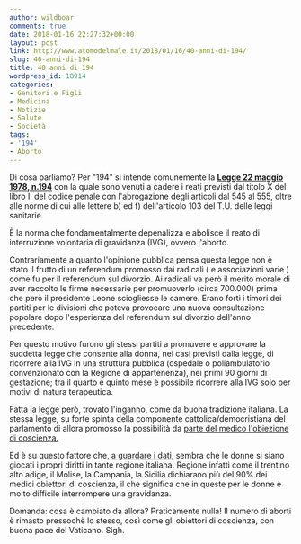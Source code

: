 ```yaml
---
author: wildboar
comments: true
date: 2018-01-16 22:27:32+00:00
layout: post
link: http://www.atomodelmale.it/2018/01/16/40-anni-di-194/
slug: 40-anni-di-194
title: 40 anni di 194
wordpress_id: 18914
categories:
- Genitori e Figli
- Medicina
- Notizie
- Salute
- Società
tags:
- '194'
- Aborto
---
```


Di cosa parliamo? Per "194" si intende comunemente la **[Legge 22 maggio 1978, n.194](https://it.wikisource.org/wiki/L._22_maggio_1978,_n.194_-_Norme_per_la_tutela_sociale_della_maternit%C3%A0_e_sull%27interruzione_volontaria_della_gravidanza)** con la quale sono venuti a cadere i reati previsti dal titolo X del libro II del codice penale con l'abrogazione degli articoli dal 545 al 555, oltre alle norme di cui alle lettere b) ed f) dell'articolo 103 del T.U. delle leggi sanitarie.

È la norma che fondamentalmente depenalizza e abolisce il reato di interruzione volontaria di gravidanza (IVG), ovvero l'aborto.

Contrariamente a quanto l'opinione pubblica pensa questa legge non è stato il frutto di un referendum promosso dai radicali ( e associazioni varie ) come fu per il referendum sul divorzio. Ai radicali va però il merito morale di aver raccolto le firme necessarie per promuoverlo (circa 700.000) prima che però il presidente Leone sciogliesse le camere. Erano forti i timori dei partiti per le divisioni che poteva provocare una nuova consultazione popolare dopo l'esperienza del referendum sul divorzio dell'anno precedente.

Per questo motivo furono gli stessi partiti a promuvere e approvare la suddetta legge che consente alla donna, nei casi previsti dalla legge, di ricorrere alla IVG in una struttura pubblica (ospedale o poliambulatorio convenzionato con la Regione di appartenenza), nei primi 90 giorni di gestazione; tra il quarto e quinto mese è possibile ricorrere alla IVG solo per motivi di natura terapeutica.

Fatta la legge però, trovato l'inganno, come da buona tradizione italiana. La stessa legge, su forte spinta della componente cattolica/democristiana del parlamento di allora promosso la possibilità da [parte del medico](http://www.corriere.it/cronache/17_settembre_05/vita-dubbi-un-ginecologo-libro-pasqualetto-51fc0c2e-91a7-11e7-8332-148b1c29464d.shtml)[ l'obiezione di coscienza.](https://it.wikipedia.org/wiki/Obiezione_di_coscienza)

Ed è su questo fattore che,[ a guardare i dati](https://rep.repubblica.it/pwa/generale/2018/01/15/news/i_40_anni_della_194_la_legge_che_ha_fatto_crollare_gli_aborti_in_italia-186571588/), sembra che le donne si siano giocati i propri diritti in tante regione italiana. Regione infatti come il trentino alto adige, il Molise, la Campania, la Sicilia dichiarano più del 90% dei medici obiettori di coscienza, il che significa che in queste per le donne è molto difficile interrompere una gravidanza.

Domanda: cosa è cambiato da allora? Praticamente nulla! Il numero di aborti è rimasto pressochè lo stesso, così come gli obiettori di coscienza, con buona pace del Vaticano. Sigh.

